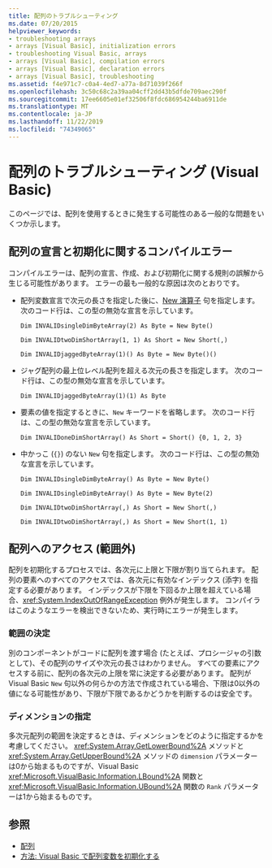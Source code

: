 ```yaml
---
title: 配列のトラブルシューティング
ms.date: 07/20/2015
helpviewer_keywords:
- troubleshooting arrays
- arrays [Visual Basic], initialization errors
- troubleshooting Visual Basic, arrays
- arrays [Visual Basic], compilation errors
- arrays [Visual Basic], declaration errors
- arrays [Visual Basic], troubleshooting
ms.assetid: f4e971c7-c0a4-4ed7-a77a-8d71039f266f
ms.openlocfilehash: 3c50c68c2a39aa04cff2dd43b5dfde709aec290f
ms.sourcegitcommit: 17ee6605e01ef32506f8fdc686954244ba6911de
ms.translationtype: MT
ms.contentlocale: ja-JP
ms.lasthandoff: 11/22/2019
ms.locfileid: "74349065"
---
```

# <a name="troubleshooting-arrays-visual-basic"></a>配列のトラブルシューティング (Visual Basic)
このページでは、配列を使用するときに発生する可能性のある一般的な問題をいくつか示します。  
  
## <a name="compilation-errors-declaring-and-initializing-an-array"></a>配列の宣言と初期化に関するコンパイルエラー  
 コンパイルエラーは、配列の宣言、作成、および初期化に関する規則の誤解から生じる可能性があります。 エラーの最も一般的な原因は次のとおりです。  
  
- 配列変数宣言で次元の長さを指定した後に、[New 演算子](../../../../visual-basic/language-reference/operators/new-operator.md) 句を指定します。 次のコード行は、この型の無効な宣言を示しています。  
  
     `Dim INVALIDsingleDimByteArray(2) As Byte = New Byte()`  
  
     `Dim INVALIDtwoDimShortArray(1, 1) As Short = New Short(,)`  
  
     `Dim INVALIDjaggedByteArray(1)() As Byte = New Byte()()`  
  
- ジャグ配列の最上位レベル配列を超える次元の長さを指定します。 次のコード行は、この型の無効な宣言を示しています。  
  
     `Dim INVALIDjaggedByteArray(1)(1) As Byte`  
  
- 要素の値を指定するときに、`New` キーワードを省略します。 次のコード行は、この型の無効な宣言を示しています。  
  
     `Dim INVALIDoneDimShortArray() As Short = Short() {0, 1, 2, 3}`  
  
- 中かっこ (`{}`) のない `New` 句を指定します。 次のコード行は、この型の無効な宣言を示しています。  
  
     `Dim INVALIDsingleDimByteArray() As Byte = New Byte()`  
  
     `Dim INVALIDsingleDimByteArray() As Byte = New Byte(2)`  
  
     `Dim INVALIDtwoDimShortArray(,) As Short = New Short(,)`  
  
     `Dim INVALIDtwoDimShortArray(,) As Short = New Short(1, 1)`  
  
## <a name="accessing-an-array-out-of-bounds"></a>配列へのアクセス (範囲外)  
 配列を初期化するプロセスでは、各次元に上限と下限が割り当てられます。 配列の要素へのすべてのアクセスでは、各次元に有効なインデックス (添字) を指定する必要があります。 インデックスが下限を下回るか上限を超えている場合、<xref:System.IndexOutOfRangeException> 例外が発生します。 コンパイラはこのようなエラーを検出できないため、実行時にエラーが発生します。  
  
### <a name="determining-bounds"></a>範囲の決定  
 別のコンポーネントがコードに配列を渡す場合 (たとえば、プロシージャの引数として)、その配列のサイズや次元の長さはわかりません。 すべての要素にアクセスする前に、配列の各次元の上限を常に決定する必要があります。 配列が Visual Basic `New` 句以外の何らかの方法で作成されている場合、下限は0以外の値になる可能性があり、下限が下限であるかどうかを判断するのは安全です。  
  
### <a name="specifying-the-dimension"></a>ディメンションの指定  
 多次元配列の範囲を決定するときは、ディメンションをどのように指定するかを考慮してください。 <xref:System.Array.GetLowerBound%2A> メソッドと <xref:System.Array.GetUpperBound%2A> メソッドの `dimension` パラメーターは0から始まるものですが、Visual Basic <xref:Microsoft.VisualBasic.Information.LBound%2A> 関数と <xref:Microsoft.VisualBasic.Information.UBound%2A> 関数の `Rank` パラメーターは1から始まるものです。  
  
## <a name="see-also"></a>参照

- [配列](../../../../visual-basic/programming-guide/language-features/arrays/index.md)
- [方法: Visual Basic で配列変数を初期化する](../../../../visual-basic/programming-guide/language-features/arrays/how-to-initialize-an-array-variable.md)
